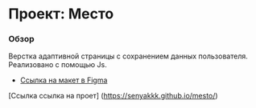 # Проект: Место

### Обзор
Верстка адаптивной страницы с сохранением данных пользователя. Реализовано с помощью Js.


* [Ссылка на макет в Figma](https://www.figma.com/file/2cn9N9jSkmxD84oJik7xL7/JavaScript.-Sprint-4?node-id=0%3A1)

[Ссылка ссылка на проет] (https://senyakkk.github.io/mesto/)
